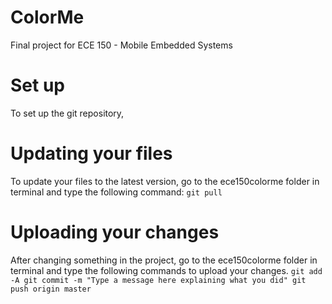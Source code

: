 # ColorMe
Final project for ECE 150 - Mobile Embedded Systems

# Set up
To set up the git repository,

# Updating your files
To update your files to the latest version, go to the ece150colorme folder in terminal and type the following command:
    `git pull`

# Uploading your changes
After changing something in the project, go to the ece150colorme folder in terminal and type the following commands to upload your changes.
    `git add -A
    git commit -m "Type a message here explaining what you did"
    git push origin master`
